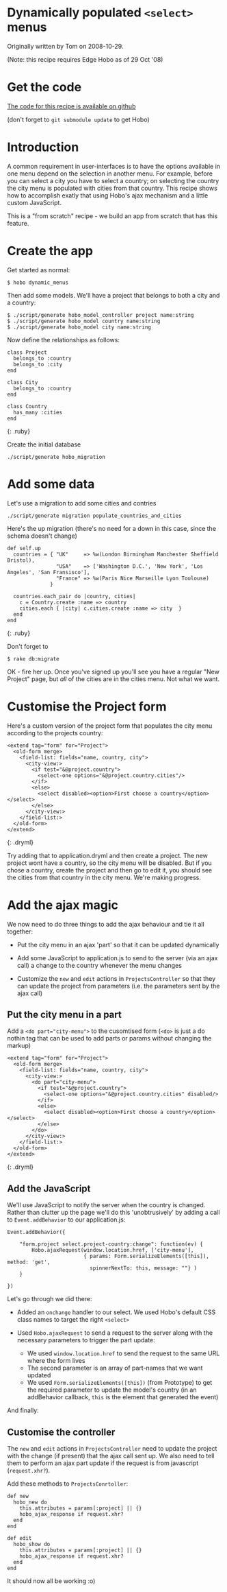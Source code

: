 # Dynamically populated `<select>` menus

Originally written by Tom on 2008-10-29.

(Note: this recipe requires Edge Hobo as of 29 Oct '08)

# Get the code

[The code for this recipe is available on github](http://github.com/tablatom/hoborecipes/tree/master/dynamic_menus)

(don't forget to `git submodule update` to get Hobo)

# Introduction

A common requirement in user-interfaces is to have the options available in one menu depend on the selection in another menu. For example, before you can select a city you have to select a country; on selecting the country the city menu is populated with cities from that country. This recipe shows how to accomplish exatly that using Hobo's ajax mechanism and a little custom JavaScript.

This is a "from scratch" recipe - we build an app from scratch that has this feature.

# Create the app

Get started as normal:

    $ hobo dynamic_menus
    
Then add some models. We'll have a project that belongs to both a city and a country:

    $ ./script/generate hobo_model_controller project name:string
    $ ./script/generate hobo_model country name:string
    $ ./script/generate hobo_model city name:string
    
Now define the relationships as follows:
    
    class Project
      belongs_to :country
      belongs_to :city
    end
    
    class City
      belongs_to :country
    end
    
    class Country 
      has_many :cities
    end
{: .ruby}
    
Create the initial database    
    
    ./script/generate hobo_migration
    
# Add some data

Let's use a migration to add some cities and contries
    
    ./script/generate migration populate_countries_and_cities
    
Here's the up migration (there's no need for a down in this case, since the schema doesn't change)
    
    def self.up
      countries = { "UK"     => %w(London Birmingham Manchester Sheffield Bristol), 
                    "USA"    => ['Washington D.C.', 'New York', 'Los Angeles', 'San Fransisco'],
                    "France" => %w(Paris Nice Marseille Lyon Toulouse)
                  }

      countries.each_pair do |country, cities|
        c = Country.create :name => country
        cities.each { |city| c.cities.create :name => city  }
      end
    end
{: .ruby}

Don't forget to

    $ rake db:migrate
    
OK - fire her up. Once you've signed up you'll see you have a regular "New Project" page, but *all* of the cities are in the cities menu. Not what we want.

# Customise the Project form

Here's a custom version of the project form that populates the city menu according to the projects country:

    <extend tag="form" for="Project">
      <old-form merge>
        <field-list: fields="name, country, city">
          <city-view:>
            <if test="&@project.country">
              <select-one options="&@project.country.cities"/>
            </if>
            <else>
              <select disabled><option>First choose a country</option></select>
            </else>
          </city-view:>
        </field-list:>
      </old-form>
    </extend>
{: .dryml}
    
Try adding that to application.dryml and then create a project. The new project wont have a country, so the city menu will be disabled. But if you chose a country, create the project and then go to edit it, you should see the cities from that country in the city menu. We're making progress.

# Add the ajax magic

We now need to do three things to add the ajax behaviour and tie it all together:

 - Put the city menu in an ajax 'part' so that it can be updated dynamically

 - Add some JavaScript to application.js to send to the server (via an ajax call) a change to the country whenever the menu changes

 - Customize the `new` and `edit` actions in `ProjectsController` so that they can update the project from parameters (i.e. the parameters sent by the ajax call)
 

## Put the city menu in a part

Add a `<do part="city-menu">` to the cusomtised form (`<do>` is just a do nothin tag that can be used to add parts or params without changing the markup)
 
    <extend tag="form" for="Project">
      <old-form merge>
        <field-list: fields="name, country, city">
          <city-view:>
            <do part="city-menu">
              <if test="&@project.country">
                <select-one options="&@project.country.cities" disabled/>
              </if>
              <else>
                <select disabled><option>First choose a country</option></select>
              </else>
            </do>
          </city-view:>
        </field-list:>
      </old-form>
    </extend>    
{: .dryml}

## Add the JavaScript

We'll use JavaScript to notify the server when the country is changed. Rather than clutter up the page we'll do this 'unobtrusively' by adding a call to `Event.addBehavior` to our application.js:

    Event.addBehavior({

        "form.project select.project-country:change": function(ev) {
            Hobo.ajaxRequest(window.location.href, ['city-menu'], 
                             { params: Form.serializeElements([this]), method: 'get',
                               spinnerNextTo: this, message: ""} )
        }

    })
    
Let's go through we did there:

  - Added an `onchange` handler to our select. We used Hobo's default CSS class names to target the right `<select>`
    
  - Used `Hobo.ajaxRequest` to send a request to the server along with the necessary parameters to trigger the part update:
      - We used `window.location.href` to send the request to the same URL where the form lives
      - The second parameter is an array of part-names that we want updated
      - We used `Form.serializeElements([this])` (from Prototype) to get the required parameter to update the model's country (in an addBehavior callback, `this` is the element that generated the event)
      
And finally:

## Customise the controller

The `new` and `edit` actions in `ProjectsController` need to update the project with the change (if present) that the ajax call sent up. We also need to tell them to perform an ajax part update if the request is from javascript (`request.xhr?`).

Add these methods to `ProjectsConrtoller`:

    def new
      hobo_new do
        this.attributes = params[:project] || {}
        hobo_ajax_response if request.xhr?
      end
    end

    def edit
      hobo_show do
        this.attributes = params[:project] || {}
        hobo_ajax_response if request.xhr?
      end
    end
    
It should now all be working :o)




